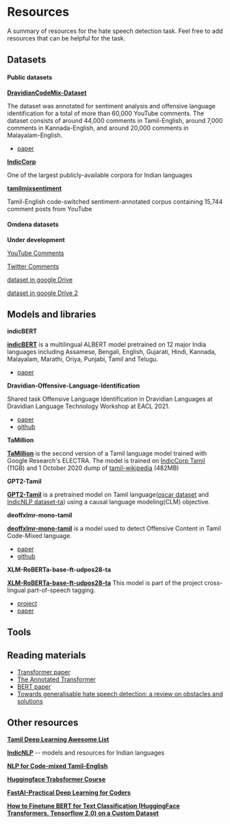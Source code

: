 # Resources
A summary of resources for the hate speech detection task. Feel free to add
resources that can be helpful for the task.

## Datasets
#### Public datasets
[**DravidianCodeMix-Dataset**](https://github.com/bharathichezhiyan/DravidianCodeMix-Dataset)

The dataset was annotated for sentiment analysis and offensive language
identification for a total of more than 60,000 YouTube comments. The dataset
consists of around 44,000 comments in Tamil-English, around 7,000 comments in
Kannada-English, and around 20,000 comments in Malayalam-English.
 - [paper](https://arxiv.org/pdf/2106.09460.pdf)

[**IndicCorp**](https://indicnlp.ai4bharat.org/corpora/)

One of the largest publicly-available corpora for Indian languages

[**tamilmixsentiment**](https://huggingface.co/datasets/tamilmixsentiment)

Tamil-English code-switched sentiment-annotated corpus containing 15,744 comment
posts from YouTube


#### Omdena datasets

**Under development**

[YouTube Comments](https://dagshub.com/Omdena/NYU/src/master/tasks/task-1-data-collection-and-preprocessing/youtube_data)

[Twitter Comments](https://drive.google.com/drive/folders/1UERgoC5EnVFbQAQzdcnScDaf-iL5LwUF)

[dataset in google Drive](https://drive.google.com/drive/folders/12ACbgg0SVIdYuKYsocp_FRIVxBxZZru_)

[dataset in google Drive 2](https://drive.google.com/drive/folders/1ahcrqrj4O8ZtTTs6FP2lzo9A74rrO4ms)


## Models and libraries

**indicBERT**

[**indicBERT**](https://huggingface.co/ai4bharat/indic-bert) is a multilingual
ALBERT model pretrained on 12 major India languages including Assamese, Bengali,
English, Gujarati, Hindi, Kannada, Malayalam, Marathi, Oriya, Punjabi, Tamil and
Telugu.
 - [paper](https://indicnlp.ai4bharat.org/papers/arxiv2020_indicnlp_corpus.pdf)


**Dravidian-Offensive-Language-Identification**

Shared task Offensive Language Identification in Dravidian Languages at
Dravidian Language Technology Workshop at EACL 2021.
 - [paper](https://arxiv.org/pdf/2102.07150.pdf)
 - [github](https://github.com/kushal2000/Dravidian-Offensive-Language-Identification)

**TaMillion**

[**TaMillion**](https://huggingface.co/monsoon-nlp/tamillion) is the second
version of a Tamil language model trained with Google Research's ELECTRA. The
model is trained on [IndicCorp Tamil](https://indicnlp.ai4bharat.org/corpora/)
(11GB) and 1 October 2020 dump of [tamil-wikipedia](https://ta.wikipedia.org)
(482MB)

**GPT2-Tamil**

[**GPT2-Tamil**](https://huggingface.co/abinayam/gpt-2-tamil) is a pretrained
model on Tamil language([oscar dataset](https://huggingface.co/datasets/oscar)
and [IndicNLP dataset-ta](https://indicnlp.ai4bharat.org/corpora/)) using a causal
language modeling(CLM) objective.

**deoffxlmr-mono-tamil**

[**deoffxlmr-mono-tamil**](https://huggingface.co/Hate-speech-CNERG/deoffxlmr-mono-tamil)
is a model used to detect Offensive Content in Tamil Code-Mixed language.
 - [paper](https://aclanthology.org/2021.dravidianlangtech-1.38/)
 - [github](https://github.com/hate-alert/Hate-Alert-DravidianLangTech)

**XLM-RoBERTa-base-ft-udpos28-ta**

[**XLM-RoBERTa-base-ft-udpos28-ta**](https://huggingface.co/wietsedv/xlm-roberta-base-ft-udpos28-ta) This model is part of the project cross-lingual part-of-speech tagging.
 - [project](https://huggingface.co/spaces/wietsedv/xpos)
 - [paper](https://wietsedv.nl/files/devries_acl2022.pdf)

## Tools



## Reading materials

 - [Transformer paper](https://arxiv.org/pdf/1706.03762.pdf)
 - [The Annotated Transformer](http://nlp.seas.harvard.edu/annotated-transformer/)
 - [BERT paper](https://arxiv.org/pdf/1810.04805.pdf)
 - [Towards generalisable hate speech detection: a review on obstacles and solutions](https://peerj.com/articles/cs-598/)




## Other resources
[**Tamil Deep Learning Awesome List**](https://narvidhai.github.io/tamil-nlp-catalog/#/)

[**IndicNLP**](https://indicnlp.ai4bharat.org/home/) -- models and resources for
Indian languages

[**NLP for Code-mixed Tamil-English**](https://github.com/goru001/nlp-for-tanglish)

[**Huggingface Trabsformer Course**](https://huggingface.co/course/chapter0/1)

[**FastAI-Practical Deep Learning for Coders**](https://course.fast.ai/)

[**How to Finetune BERT for Text Classification (HuggingFace Transformers, Tensorflow 2.0) on a Custom Dataset**](https://victordibia.com/blog/text-classification-hf-tf2/)

